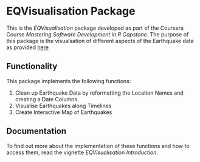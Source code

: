 # EQVisualisation Package
This is the *EQVisualisation* package developed as part of the Coursera Course *Mastering Software Development in R Capstone*. The purpose of this package is the visualsation of different aspects of the Earthquake data as provided [here](https://www.ngdc.noaa.gov/nndc/struts/form?t=101650&s=1&d=1) 

## Functionality

This package implements the following functions:

1. Clean up Earthquake Data by reformatting the Location Names and creating a Date Columns
2. Visualise Earthquakes along Timelines
3. Create Interactive Map of Earthquakes

## Documentation
To find out more about the implementation of these functions and how to access them, read the vignette *EQVisualisation Introduction*.
